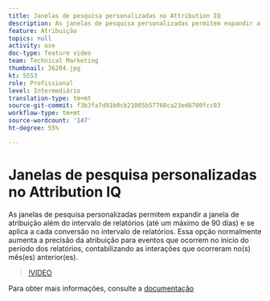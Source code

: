 ```yaml
---
title: Janelas de pesquisa personalizadas no Attribution IQ
description: As janelas de pesquisa personalizadas permitem expandir a janela de atribuição além do intervalo de relatórios (até um máximo de 90 dias) e se aplica a cada conversão no intervalo de relatórios. Essa opção normalmente aumenta a precisão da atribuição para eventos que ocorrem no início do período dos relatórios, contabilizando as interações que ocorreram no(s) mês(es) anterior(es).
feature: Atribuição
topics: null
activity: use
doc-type: feature video
team: Technical Marketing
thumbnail: 36204.jpg
kt: 5553
role: Profissional
level: Intermediário
translation-type: tm+mt
source-git-commit: f3b3fa7d91b0cb21005b57768ca23ed6700fcc03
workflow-type: tm+mt
source-wordcount: '147'
ht-degree: 55%

---
```



# Janelas de pesquisa personalizadas no Attribution IQ

As janelas de pesquisa personalizadas permitem expandir a janela de atribuição além do intervalo de relatórios (até um máximo de 90 dias) e se aplica a cada conversão no intervalo de relatórios. Essa opção normalmente aumenta a precisão da atribuição para eventos que ocorrem no início do período dos relatórios, contabilizando as interações que ocorreram no(s) mês(es) anterior(es).

>[!VIDEO](https://video.tv.adobe.com/v/36204/?quality=12&learn=on)

Para obter mais informações, consulte a [documentação](https://experienceleague.adobe.com/docs/analytics/analyze/analysis-workspace/attribution/models.html?lang=pt-BR#janelas-de-retrospectiva)
